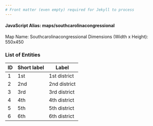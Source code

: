 ```yaml
---
# Front matter (even empty) required for Jekyll to process
---
```


#### JavaScript Alias: maps/southcarolinacongressional

Map Name: Southcarolinacongressional
Dimensions (Width x Height): 550x450





### List of Entities

ID | Short label | Label
---|---|---|
1|1st|1st district
2|2nd|2nd district
3|3rd|3rd district
4|4th|4th district
5|5th|5th district
6|6th|6th district

